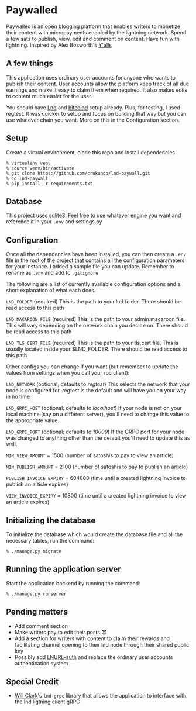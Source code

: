 # Paywalled
Paywalled is an open blogging platform that enables writers to monetize their content with micropayments enabled by the lightning network. Spend a few sats to publish, view, edit and comment on content. Have fun with lightning. Inspired by Alex Bosworth's [Y'alls](https://yalls.org)

## A few things
This application uses ordinary user accounts for anyone who wants to publish their content. User accounts allow the platform keep track of all due earnings and make it easy to claim them when required. It also makes edits to content much easier for the user. 

You should have [Lnd](https://github.com/lightningnetwork/lnd/) and [bitcoind](https://github.com/bitcoin/bitcoin) setup already. Plus, for testing, I used regtest. It was quicker to setup and focus on building that way but you can use whatever chain you want. More on this in the Configuration section.

## Setup
Create a virtual environment, clone this repo and install dependencies
```
% virtualenv venv
% source venv/bin/activate
% git clone https://github.com/crukundo/lnd-paywall.git
% cd lnd-paywall
% pip install -r requirements.txt
```

## Database
This project uses sqlite3. Feel free to use whatever engine you want and reference it in your `.env` and settings.py

## Configuration

Once all the dependencies have been installed, you can then create a `.env` file in the root of the project that contains all the configuration parameters for your instance. I added a sample file you can update. Remember to rename as `.env` and add to `.gitignore`

The following are a list of currently available configuration options and a 
short explanation of what each does.

`LND_FOLDER` (required)
This is the path to your lnd folder. There should be read access to this path

`LND_MACAROON_FILE` (required)
This is the path to your admin.macaroon file. This will vary depending on the network chain you decide on. There should be read access to this path

`LND_TLS_CERT_FILE` (required)
This is the path to your tls.cert file. This is usually located inside your $LND_FOLDER. There should be read access to this path

Other configs you can change if you want (but remember to update the values from settings when you call your rpc client):

`LND_NETWORK` (optional; defaults to *regtest*)
This selects the network that your node is configured for. regtest is the default and will have you on your way in no time

`LND_GRPC_HOST` (optional; defaults to *localhost*)
If your node is not on your local machine (say on a different server), you'll 
need to change this value to the appropriate value.

`LND_GRPC_PORT` (optional; defaults to *10009*)
If the GRPC port for your node was changed to anything other than the default 
you'll need to update this as well.

`MIN_VIEW_AMOUNT` = 1500 (number of satoshis to pay to view an article)

`MIN_PUBLISH_AMOUNT` = 2100 (number of satoshis to pay to publish an article)

`PUBLISH_INVOICE_EXPIRY` = 604800 (time until a created lightning invoice to publish an article expires)

`VIEW_INVOICE_EXPIRY` = 10800 (time until a created lightning invoice to view an article expires)


## Initializing the database

To initialize the database which would create the database file and all the 
necessary tables, run the command:

```
% ./manage.py migrate
```

## Running the application server

Start the application backend by running the command:

```
% ./manage.py runserver
```

## Pending matters

- Add comment section
- Make writers pay to edit their posts 😈
- Add a section for writers with content to claim their rewards and facilitating channel opening to their lnd node through their shared public key
- Possibly add [LNURL-auth](https://github.com/fiatjaf/lnurl-rfc/blob/legacy/lnurl-auth.md) and replace the ordinary user accounts authentication system

## Special Credit
- [Will Clark](https://github.com/willcl-ark)'s `lnd-grpc` library that allows the application to interface with the lnd ligtning client gRPC